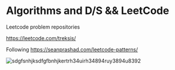 # Algorithms and D/S && LeetCode

Leetcode problem repositories

https://leetcode.com/treksis/

Following https://seanprashad.com/leetcode-patterns/

![sdgfsnhjksdfgfbnhjkertrh34uirh34894ruy3894u8392](https://user-images.githubusercontent.com/54779707/214675089-90dee970-7d5b-4217-99a2-8a3d5e3d6f88.png)
